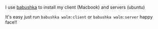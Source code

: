 I use [babushka](http://babushka.me) to install my client (Macbook) and servers (ubuntu)

It's easy just run `babushka walm:client` or `babushka walm:server` happy face!! 
